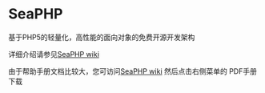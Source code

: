 SeaPHP
===================================
基于PHP5的轻量化，高性能的面向对象的免费开源开发架构

详细介绍请参见[SeaPHP wiki](https://github.com/hzjerry/SeaPHP/wiki)

由于帮助手册文档比较大，您可访问[SeaPHP wiki](https://github.com/hzjerry/SeaPHP/wiki) 然后点击右侧菜单的 PDF手册下载